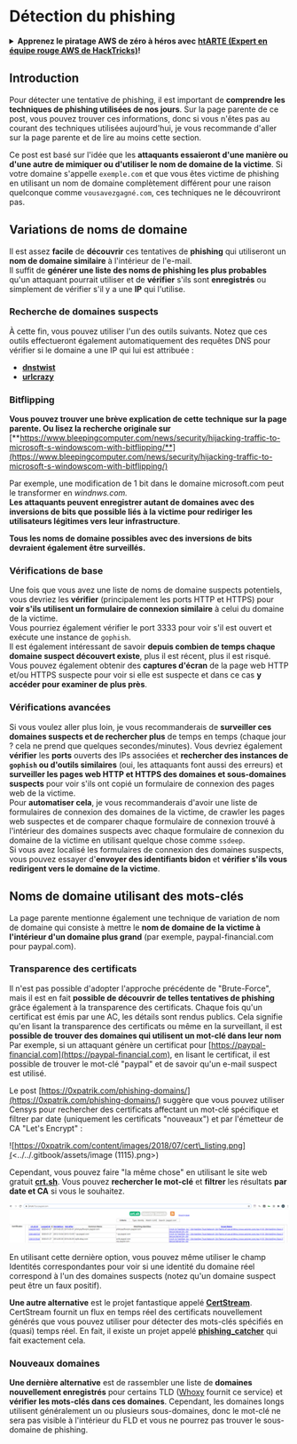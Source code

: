 # Détection du phishing

<details>

<summary><strong>Apprenez le piratage AWS de zéro à héros avec</strong> <a href="https://training.hacktricks.xyz/courses/arte"><strong>htARTE (Expert en équipe rouge AWS de HackTricks)</strong></a><strong>!</strong></summary>

Autres façons de soutenir HackTricks :

* Si vous souhaitez voir votre **entreprise annoncée dans HackTricks** ou **télécharger HackTricks en PDF**, consultez les [**PLANS D'ABONNEMENT**](https://github.com/sponsors/carlospolop) !
* Obtenez le [**swag officiel PEASS & HackTricks**](https://peass.creator-spring.com)
* Découvrez [**La famille PEASS**](https://opensea.io/collection/the-peass-family), notre collection exclusive de [**NFTs**](https://opensea.io/collection/the-peass-family)
* **Rejoignez le** 💬 [**groupe Discord**](https://discord.gg/hRep4RUj7f) ou le [**groupe Telegram**](https://t.me/peass) ou **suivez-nous** sur **Twitter** 🐦 [**@hacktricks\_live**](https://twitter.com/hacktricks\_live)**.**
* **Partagez vos astuces de piratage en soumettant des PR aux** [**HackTricks**](https://github.com/carlospolop/hacktricks) et [**HackTricks Cloud**](https://github.com/carlospolop/hacktricks-cloud) dépôts GitHub.

</details>

## Introduction

Pour détecter une tentative de phishing, il est important de **comprendre les techniques de phishing utilisées de nos jours**. Sur la page parente de ce post, vous pouvez trouver ces informations, donc si vous n'êtes pas au courant des techniques utilisées aujourd'hui, je vous recommande d'aller sur la page parente et de lire au moins cette section.

Ce post est basé sur l'idée que les **attaquants essaieront d'une manière ou d'une autre de mimiquer ou d'utiliser le nom de domaine de la victime**. Si votre domaine s'appelle `exemple.com` et que vous êtes victime de phishing en utilisant un nom de domaine complètement différent pour une raison quelconque comme `vousavezgagné.com`, ces techniques ne le découvriront pas.

## Variations de noms de domaine

Il est assez **facile** de **découvrir** ces tentatives de **phishing** qui utiliseront un **nom de domaine similaire** à l'intérieur de l'e-mail.\
Il suffit de **générer une liste des noms de phishing les plus probables** qu'un attaquant pourrait utiliser et de **vérifier** s'ils sont **enregistrés** ou simplement de vérifier s'il y a une **IP** qui l'utilise.

### Recherche de domaines suspects

À cette fin, vous pouvez utiliser l'un des outils suivants. Notez que ces outils effectueront également automatiquement des requêtes DNS pour vérifier si le domaine a une IP qui lui est attribuée :

* [**dnstwist**](https://github.com/elceef/dnstwist)
* [**urlcrazy**](https://github.com/urbanadventurer/urlcrazy)

### Bitflipping

**Vous pouvez trouver une brève explication de cette technique sur la page parente. Ou lisez la recherche originale sur** [**https://www.bleepingcomputer.com/news/security/hijacking-traffic-to-microsoft-s-windowscom-with-bitflipping/**](https://www.bleepingcomputer.com/news/security/hijacking-traffic-to-microsoft-s-windowscom-with-bitflipping/)

Par exemple, une modification de 1 bit dans le domaine microsoft.com peut le transformer en _windnws.com._\
**Les attaquants peuvent enregistrer autant de domaines avec des inversions de bits que possible liés à la victime pour rediriger les utilisateurs légitimes vers leur infrastructure**.

**Tous les noms de domaine possibles avec des inversions de bits devraient également être surveillés.**

### Vérifications de base

Une fois que vous avez une liste de noms de domaine suspects potentiels, vous devriez les **vérifier** (principalement les ports HTTP et HTTPS) pour **voir s'ils utilisent un formulaire de connexion similaire** à celui du domaine de la victime.\
Vous pourriez également vérifier le port 3333 pour voir s'il est ouvert et exécute une instance de `gophish`.\
Il est également intéressant de savoir **depuis combien de temps chaque domaine suspect découvert existe**, plus il est récent, plus il est risqué.\
Vous pouvez également obtenir des **captures d'écran** de la page web HTTP et/ou HTTPS suspecte pour voir si elle est suspecte et dans ce cas **y accéder pour examiner de plus près**.

### Vérifications avancées

Si vous voulez aller plus loin, je vous recommanderais de **surveiller ces domaines suspects et de rechercher plus** de temps en temps (chaque jour ? cela ne prend que quelques secondes/minutes). Vous devriez également **vérifier** les **ports** ouverts des IPs associées et **rechercher des instances de `gophish` ou d'outils similaires** (oui, les attaquants font aussi des erreurs) et **surveiller les pages web HTTP et HTTPS des domaines et sous-domaines suspects** pour voir s'ils ont copié un formulaire de connexion des pages web de la victime.\
Pour **automatiser cela**, je vous recommanderais d'avoir une liste de formulaires de connexion des domaines de la victime, de crawler les pages web suspectes et de comparer chaque formulaire de connexion trouvé à l'intérieur des domaines suspects avec chaque formulaire de connexion du domaine de la victime en utilisant quelque chose comme `ssdeep`.\
Si vous avez localisé les formulaires de connexion des domaines suspects, vous pouvez essayer d'**envoyer des identifiants bidon** et **vérifier s'ils vous redirigent vers le domaine de la victime**.

## Noms de domaine utilisant des mots-clés

La page parente mentionne également une technique de variation de nom de domaine qui consiste à mettre le **nom de domaine de la victime à l'intérieur d'un domaine plus grand** (par exemple, paypal-financial.com pour paypal.com).

### Transparence des certificats

Il n'est pas possible d'adopter l'approche précédente de "Brute-Force", mais il est en fait **possible de découvrir de telles tentatives de phishing** grâce également à la transparence des certificats. Chaque fois qu'un certificat est émis par une AC, les détails sont rendus publics. Cela signifie qu'en lisant la transparence des certificats ou même en la surveillant, il est **possible de trouver des domaines qui utilisent un mot-clé dans leur nom** Par exemple, si un attaquant génère un certificat pour [https://paypal-financial.com](https://paypal-financial.com), en lisant le certificat, il est possible de trouver le mot-clé "paypal" et de savoir qu'un e-mail suspect est utilisé.

Le post [https://0xpatrik.com/phishing-domains/](https://0xpatrik.com/phishing-domains/) suggère que vous pouvez utiliser Censys pour rechercher des certificats affectant un mot-clé spécifique et filtrer par date (uniquement les certificats "nouveaux") et par l'émetteur de CA "Let's Encrypt" :

![https://0xpatrik.com/content/images/2018/07/cert\_listing.png](<../../.gitbook/assets/image (1115).png>)

Cependant, vous pouvez faire "la même chose" en utilisant le site web gratuit [**crt.sh**](https://crt.sh). Vous pouvez **rechercher le mot-clé** et **filtrer** les résultats **par date et CA** si vous le souhaitez.

![](<../../.gitbook/assets/image (519).png>)

En utilisant cette dernière option, vous pouvez même utiliser le champ Identités correspondantes pour voir si une identité du domaine réel correspond à l'un des domaines suspects (notez qu'un domaine suspect peut être un faux positif).

**Une autre alternative** est le projet fantastique appelé [**CertStream**](https://medium.com/cali-dog-security/introducing-certstream-3fc13bb98067). CertStream fournit un flux en temps réel des certificats nouvellement générés que vous pouvez utiliser pour détecter des mots-clés spécifiés en (quasi) temps réel. En fait, il existe un projet appelé [**phishing\_catcher**](https://github.com/x0rz/phishing\_catcher) qui fait exactement cela.
### **Nouveaux domaines**

**Une dernière alternative** est de rassembler une liste de **domaines nouvellement enregistrés** pour certains TLD ([Whoxy](https://www.whoxy.com/newly-registered-domains/) fournit ce service) et **vérifier les mots-clés dans ces domaines**. Cependant, les domaines longs utilisent généralement un ou plusieurs sous-domaines, donc le mot-clé ne sera pas visible à l'intérieur du FLD et vous ne pourrez pas trouver le sous-domaine de phishing.
